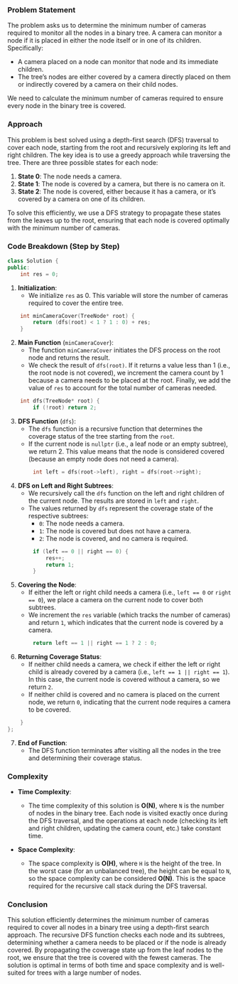 ### Problem Statement

The problem asks us to determine the minimum number of cameras required to monitor all the nodes in a binary tree. A camera can monitor a node if it is placed in either the node itself or in one of its children. Specifically:
- A camera placed on a node can monitor that node and its immediate children.
- The tree’s nodes are either covered by a camera directly placed on them or indirectly covered by a camera on their child nodes.
  
We need to calculate the minimum number of cameras required to ensure every node in the binary tree is covered.

### Approach

This problem is best solved using a depth-first search (DFS) traversal to cover each node, starting from the root and recursively exploring its left and right children. The key idea is to use a greedy approach while traversing the tree. There are three possible states for each node:
1. **State 0**: The node needs a camera.
2. **State 1**: The node is covered by a camera, but there is no camera on it.
3. **State 2**: The node is covered, either because it has a camera, or it’s covered by a camera on one of its children.

To solve this efficiently, we use a DFS strategy to propagate these states from the leaves up to the root, ensuring that each node is covered optimally with the minimum number of cameras.

### Code Breakdown (Step by Step)

```cpp
class Solution {
public:
    int res = 0;
```

1. **Initialization**:
   - We initialize `res` as 0. This variable will store the number of cameras required to cover the entire tree.

```cpp
    int minCameraCover(TreeNode* root) {
        return (dfs(root) < 1 ? 1 : 0) + res;
    }
```

2. **Main Function** (`minCameraCover`):
   - The function `minCameraCover` initiates the DFS process on the root node and returns the result.
   - We check the result of `dfs(root)`. If it returns a value less than 1 (i.e., the root node is not covered), we increment the camera count by 1 because a camera needs to be placed at the root. Finally, we add the value of `res` to account for the total number of cameras needed.

```cpp
    int dfs(TreeNode* root) {
        if (!root) return 2;
```

3. **DFS Function** (`dfs`):
   - The `dfs` function is a recursive function that determines the coverage status of the tree starting from the `root`.
   - If the current node is `nullptr` (i.e., a leaf node or an empty subtree), we return 2. This value means that the node is considered covered (because an empty node does not need a camera).

```cpp
        int left = dfs(root->left), right = dfs(root->right);
```

4. **DFS on Left and Right Subtrees**:
   - We recursively call the `dfs` function on the left and right children of the current node. The results are stored in `left` and `right`.
   - The values returned by `dfs` represent the coverage state of the respective subtrees:
     - `0`: The node needs a camera.
     - `1`: The node is covered but does not have a camera.
     - `2`: The node is covered, and no camera is required.

```cpp
        if (left == 0 || right == 0) {
            res++;
            return 1;
        }
```

5. **Covering the Node**:
   - If either the left or right child needs a camera (i.e., `left == 0` or `right == 0`), we place a camera on the current node to cover both subtrees. 
   - We increment the `res` variable (which tracks the number of cameras) and return `1`, which indicates that the current node is covered by a camera.

```cpp
        return left == 1 || right == 1 ? 2 : 0;
```

6. **Returning Coverage Status**:
   - If neither child needs a camera, we check if either the left or right child is already covered by a camera (i.e., `left == 1 || right == 1`). In this case, the current node is covered without a camera, so we return `2`.
   - If neither child is covered and no camera is placed on the current node, we return `0`, indicating that the current node requires a camera to be covered.

```cpp
    }
};
```

7. **End of Function**:
   - The DFS function terminates after visiting all the nodes in the tree and determining their coverage status.

### Complexity

- **Time Complexity**: 
  - The time complexity of this solution is **O(N)**, where `N` is the number of nodes in the binary tree. Each node is visited exactly once during the DFS traversal, and the operations at each node (checking its left and right children, updating the camera count, etc.) take constant time.

- **Space Complexity**:
  - The space complexity is **O(H)**, where `H` is the height of the tree. In the worst case (for an unbalanced tree), the height can be equal to `N`, so the space complexity can be considered **O(N)**. This is the space required for the recursive call stack during the DFS traversal.

### Conclusion

This solution efficiently determines the minimum number of cameras required to cover all nodes in a binary tree using a depth-first search approach. The recursive DFS function checks each node and its subtrees, determining whether a camera needs to be placed or if the node is already covered. By propagating the coverage state up from the leaf nodes to the root, we ensure that the tree is covered with the fewest cameras. The solution is optimal in terms of both time and space complexity and is well-suited for trees with a large number of nodes.